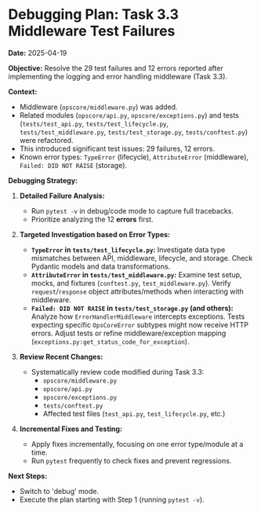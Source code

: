 # Debugging Plan: Task 3.3 Middleware Test Failures

**Date:** 2025-04-19

**Objective:** Resolve the 29 test failures and 12 errors reported after implementing the logging and error handling middleware (Task 3.3).

**Context:**
*   Middleware (`opscore/middleware.py`) was added.
*   Related modules (`opscore/api.py`, `opscore/exceptions.py`) and tests (`tests/test_api.py`, `tests/test_lifecycle.py`, `tests/test_middleware.py`, `tests/test_storage.py`, `tests/conftest.py`) were refactored.
*   This introduced significant test issues: 29 failures, 12 errors.
*   Known error types: `TypeError` (lifecycle), `AttributeError` (middleware), `Failed: DID NOT RAISE` (storage).

**Debugging Strategy:**

1.  **Detailed Failure Analysis:**
    *   Run `pytest -v` in debug/code mode to capture full tracebacks.
    *   Prioritize analyzing the 12 **errors** first.

2.  **Targeted Investigation based on Error Types:**
    *   **`TypeError` in `tests/test_lifecycle.py`:** Investigate data type mismatches between API, middleware, lifecycle, and storage. Check Pydantic models and data transformations.
    *   **`AttributeError` in `tests/test_middleware.py`:** Examine test setup, mocks, and fixtures (`conftest.py`, `test_middleware.py`). Verify `request`/`response` object attributes/methods when interacting with middleware.
    *   **`Failed: DID NOT RAISE` in `tests/test_storage.py` (and others):** Analyze how `ErrorHandlerMiddleware` intercepts exceptions. Tests expecting specific `OpsCoreError` subtypes might now receive HTTP errors. Adjust tests or refine middleware/exception mapping (`exceptions.py:get_status_code_for_exception`).

3.  **Review Recent Changes:**
    *   Systematically review code modified during Task 3.3:
        *   `opscore/middleware.py`
        *   `opscore/api.py`
        *   `opscore/exceptions.py`
        *   `tests/conftest.py`
        *   Affected test files (`test_api.py`, `test_lifecycle.py`, etc.)

4.  **Incremental Fixes and Testing:**
    *   Apply fixes incrementally, focusing on one error type/module at a time.
    *   Run `pytest` frequently to check fixes and prevent regressions.

**Next Steps:**
*   Switch to 'debug' mode.
*   Execute the plan starting with Step 1 (running `pytest -v`).